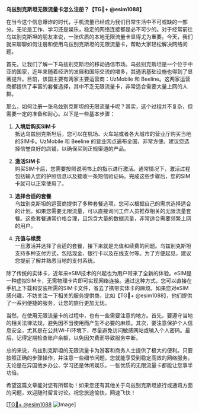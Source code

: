 **乌兹别克斯坦无限流量卡怎么注册？【TG💪+ @esim1088】**

在当今这个信息爆炸的时代，手机流量已经成为我们日常生活中不可或缺的一部分。无论是工作、学习还是娱乐，稳定的网络连接都是必不可少的。对于经常前往乌兹别克斯坦的朋友来说，一张优质的本地无限流量卡显得尤为重要。今天，我们就来聊聊如何注册和使用乌兹别克斯坦的无限流量卡，帮助大家轻松解决网络问题。

首先，让我们了解一下乌兹别克斯坦的移动通信市场。乌兹别克斯坦是一个位于中亚的国家，近年来随着经济的发展和国际交流的增多，其通讯基础设施也得到了显著提升。目前，该国主要有两家主要运营商：UzMobile 和 Beeline。这两家运营商都提供了丰富的套餐选择，其中不乏无限流量卡，非常适合需要大量上网的人群。

那么，如何注册一张乌兹别克斯坦的无限流量卡呢？其实，这个过程并不复杂，但需要一定的准备和耐心。以下是一些基本步骤：

1. **入境后购买SIM卡**  
   抵达乌兹别克斯坦后，您可以在机场、火车站或者各大城市的营业厅购买当地的SIM卡。UzMobile 和 Beeline 的营业网点遍布全国，非常方便。建议您选择信誉良好的店铺，以确保买到正规渠道的产品。

2. **激活SIM卡**  
   购买SIM卡后，您需要按照说明书上的指示进行激活。通常情况下，激活过程包括输入您的护照信息以及接收一条短信验证码。完成这些步骤后，您的SIM卡就可以正常使用了。

3. **选择合适的套餐**  
   乌兹别克斯坦的运营商提供了多种套餐选项，您可以根据自己的需求选择适合的计划。如果您需要无限流量，可以直接询问工作人员推荐相关的无限流量套餐。这些套餐通常价格合理，且包含大量的数据流量，非常适合需要频繁上网的用户。

4. **充值与续费**  
   一旦激活并选择了合适的套餐，接下来就是充值和续费的问题。乌兹别克斯坦支持多种支付方式，包括现金、银行卡以及在线支付等。为了方便起见，建议您提前了解并熟悉当地的支付系统。

除了传统的实体卡，近年来eSIM技术的兴起也为用户带来了全新的体验。eSIM是一种虚拟SIM卡，无需物理卡片即可实现网络连接。通过这种方式，您可以直接在手机上下载和安装所需的SIM卡文件，省去了携带实体卡的麻烦。如果您对eSIM感兴趣，不妨关注一下相关的服务提供商，比如【TG💪+ @esim1088】，他们提供了一系列便捷的服务，让您的旅行更加无忧。

当然，在使用无限流量卡的过程中，也有一些需要注意的地方。首先，要遵守当地的相关法律法规，避免因不当使用而产生不必要的麻烦。其次，要注意保护个人信息安全，尤其是在公共Wi-Fi环境下，尽量避免访问敏感网站或输入个人密码。最后，记得定期检查账户余额，以免因欠费而导致服务中断。

总的来说，乌兹别克斯坦的无限流量卡为游客和商务人士提供了极大的便利。只要按照正确的步骤操作，并注意一些细节问题，您就能享受到稳定高效的网络服务。无论是在异国他乡办公、学习还是休闲娱乐，一张优质的无限流量卡都能让您事半功倍。

希望这篇文章能对您有所帮助！如果您还有其他关于乌兹别克斯坦旅行或通讯方面的问题，欢迎随时留言讨论。祝您旅途愉快，网速飞快！

[[TG💪+ @esim1088](https://t.me/s/esim1088) ![Image](https://i.postimg.cc/4NQfJmqS/Snipaste-2025-05-13-00-14-12.png)]